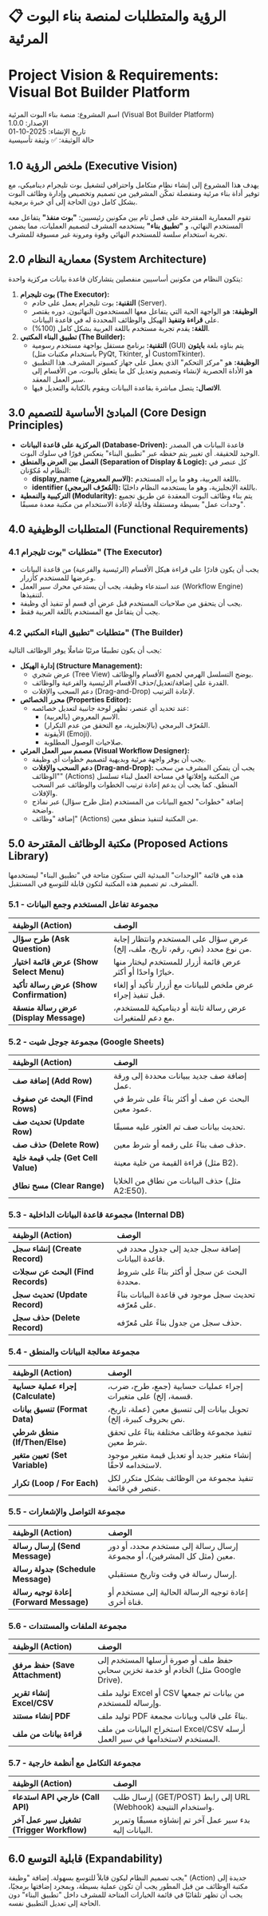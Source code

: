 # **📋 الرؤية والمتطلبات لمنصة بناء البوت المرئية**

# **Project Vision & Requirements: Visual Bot Builder Platform**

اسم المشروع: منصة بناء البوت المرئية (Visual Bot Builder Platform)  
الإصدار: 1.0.0  
تاريخ الإنشاء: 2025-10-01  
حالة الوثيقة: ✅ وثيقة تأسيسية

## **1.0 ملخص الرؤية (Executive Vision)**

يهدف هذا المشروع إلى إنشاء نظام متكامل واحترافي لتشغيل بوت تليجرام ديناميكي، مع توفير أداة بناء مرئية ومنفصلة تمكّن المشرفين من تصميم وتخصيص وإدارة وظائف البوت بشكل كامل دون الحاجة إلى أي خبرة برمجية.

تقوم المعمارية المقترحة على فصل تام بين مكونين رئيسيين: **"بوت منفذ"** يتفاعل معه المستخدم النهائي، و **"تطبيق بناء"** يستخدمه المشرف لتصميم العمليات، مما يضمن تجربة استخدام سلسة للمستخدم النهائي وقوة ومرونة غير مسبوقة للمشرف.

## **2.0 معمارية النظام (System Architecture)**

يتكون النظام من مكونين أساسيين منفصلين يتشاركان قاعدة بيانات مركزية واحدة:

1. **بوت تليجرام (The Executor):**  
   * **التقنية:** بوت تليجرام يعمل على خادم (Server).  
   * **الوظيفة:** هو الواجهة الحية التي يتفاعل معها المستخدمون النهائيون. دوره يقتصر على **قراءة وتنفيذ** الهيكل والوظائف المحددة له في قاعدة البيانات.  
   * **اللغة:** يقدم تجربة مستخدم باللغة العربية بشكل كامل (100%).  
2. **تطبيق البناء المكتبي (The Builder):**  
   * **التقنية:** برنامج مستقل بواجهة مستخدم رسومية (GUI) يتم بناؤه بلغة **بايثون** (باستخدام مكتبات مثل PyQt, Tkinter, أو CustomTkinter).  
   * **الوظيفة:** هو "مركز التحكم" الذي يعمل على جهاز كمبيوتر المشرف. هذا التطبيق هو الأداة الحصرية لإنشاء وتصميم وتعديل كل ما يتعلق بالبوت، من الأقسام إلى سير العمل المعقد.  
   * **الاتصال:** يتصل مباشرة بقاعدة البيانات ويقوم بالكتابة والتعديل فيها.

## **3.0 المبادئ الأساسية للتصميم (Core Design Principles)**

* **المركزية على قاعدة البيانات (Database-Driven):** قاعدة البيانات هي المصدر الوحيد للحقيقة. أي تغيير يتم حفظه عبر "تطبيق البناء" ينعكس فورًا في سلوك البوت.  
* **الفصل بين العرض والمنطق (Separation of Display & Logic):** كل عنصر في النظام له مُكوّنان:  
  * **display\_name (الاسم المعروض):** باللغة العربية، وهو ما يراه المستخدم.  
  * **identifier (المُعرّف البرمجي):** باللغة الإنجليزية، وهو ما يستخدمه النظام داخليًا.  
* **التركيبية والنمطية (Modularity):** يتم بناء وظائف البوت المعقدة عن طريق تجميع "وحدات عمل" بسيطة ومستقلة وقابلة لإعادة الاستخدام من مكتبة معدة مسبقًا.

## **4.0 المتطلبات الوظيفية (Functional Requirements)**

### **4.1 متطلبات "بوت تليجرام" (The Executor)**

* يجب أن يكون قادرًا على قراءة هيكل الأقسام (الرئيسية والفرعية) من قاعدة البيانات وعرضها للمستخدم كأزرار.  
* عند استدعاء وظيفة، يجب أن يستدعي محرك سير العمل (Workflow Engine) لتنفيذها.  
* يجب أن يتحقق من صلاحيات المستخدم قبل عرض أي قسم أو تنفيذ أي وظيفة.  
* يجب أن يتفاعل مع المستخدم باللغة العربية فقط.

### **4.2 متطلبات "تطبيق البناء المكتبي" (The Builder)**

يجب أن يكون تطبيقًا مرئيًا شاملًا يوفر الوظائف التالية:

* **إدارة الهيكل (Structure Management):**  
  * عرض شجري (Tree View) يوضح التسلسل الهرمي لجميع الأقسام والوظائف.  
  * القدرة على إضافة/تعديل/حذف الأقسام الرئيسية والفرعية والوظائف.  
  * دعم السحب والإفلات (Drag-and-Drop) لإعادة الترتيب.  
* **محرر الخصائص (Properties Editor):**  
  * عند تحديد أي عنصر، تظهر لوحة جانبية لتعديل خصائصه:  
    * الاسم المعروض (بالعربية).  
    * المُعرّف البرمجي (بالإنجليزية، مع التحقق من عدم التكرار).  
    * الأيقونة (Emoji).  
    * صلاحيات الوصول المطلوبة.  
* **مصمم سير العمل المرئي (Visual Workflow Designer):**  
  * يجب أن يوفر واجهة مرئية وبديهية لتصميم خطوات أي وظيفة.  
  * **دعم السحب والإفلات (Drag-and-Drop):** يجب أن يتمكن المشرف من سحب "الوظائف" (Actions) من المكتبة وإفلاتها في مساحة العمل لبناء تسلسل المنطق. كما يجب أن يدعم إعادة ترتيب الخطوات والوظائف عبر السحب والإفلات.  
  * إضافة "خطوات" لجمع البيانات من المستخدم (مثل طرح سؤال) عبر نماذج واضحة.  
  * إضافة "وظائف" (Actions) من المكتبة لتنفيذ منطق معين.

## **5.0 مكتبة الوظائف المقترحة (Proposed Actions Library)**

هذه هي قائمة "الوحدات" المبدئية التي ستكون متاحة في "تطبيق البناء" ليستخدمها المشرف. تم تصميم هذه المكتبة لتكون قابلة للتوسع في المستقبل.

### **5.1 \- مجموعة تفاعل المستخدم وجمع البيانات**

| الوظيفة (Action) | الوصف |
| :---- | :---- |
| **طرح سؤال (Ask Question)** | عرض سؤال على المستخدم وانتظار إجابة من نوع محدد (نص، رقم، تاريخ، ملف، إلخ). |
| **عرض قائمة اختيار (Show Select Menu)** | عرض قائمة أزرار للمستخدم ليختار منها خيارًا واحدًا أو أكثر. |
| **عرض رسالة تأكيد (Show Confirmation)** | عرض ملخص للبيانات مع أزرار تأكيد أو إلغاء قبل تنفيذ إجراء. |
| **عرض رسالة منسقة (Display Message)** | عرض رسالة ثابتة أو ديناميكية للمستخدم، مع دعم للمتغيرات. |

### **5.2 \- مجموعة جوجل شيت (Google Sheets)**

| الوظيفة (Action) | الوصف |
| :---- | :---- |
| **إضافة صف (Add Row)** | إضافة صف جديد ببيانات محددة إلى ورقة عمل. |
| **البحث عن صفوف (Find Rows)** | البحث عن صف أو أكثر بناءً على شرط في عمود معين. |
| **تحديث صف (Update Row)** | تحديث بيانات صف تم العثور عليه مسبقًا. |
| **حذف صف (Delete Row)** | حذف صف بناءً على رقمه أو شرط معين. |
| **جلب قيمة خلية (Get Cell Value)** | قراءة القيمة من خلية معينة (مثل B2). |
| **مسح نطاق (Clear Range)** | حذف البيانات من نطاق من الخلايا (مثل A2:E50). |

### **5.3 \- مجموعة قاعدة البيانات الداخلية (Internal DB)**

| الوظيفة (Action) | الوصف |
| :---- | :---- |
| **إنشاء سجل (Create Record)** | إضافة سجل جديد إلى جدول محدد في قاعدة البيانات. |
| **البحث عن سجلات (Find Records)** | البحث عن سجل أو أكثر بناءً على شروط محددة. |
| **تحديث سجل (Update Record)** | تحديث سجل موجود في قاعدة البيانات بناءً على مُعرّفه. |
| **حذف سجل (Delete Record)** | حذف سجل من جدول بناءً على مُعرّفه. |

### **5.4 \- مجموعة معالجة البيانات والمنطق**

| الوظيفة (Action) | الوصف |
| :---- | :---- |
| **إجراء عملية حسابية (Calculate)** | إجراء عمليات حسابية (جمع، طرح، ضرب، قسمة، إلخ) على متغيرات. |
| **تنسيق بيانات (Format Data)** | تحويل بيانات إلى تنسيق معين (عملة، تاريخ، نص بحروف كبيرة، إلخ). |
| **منطق شرطي (If/Then/Else)** | تنفيذ مجموعة وظائف مختلفة بناءً على تحقق شرط معين. |
| **تعيين متغير (Set Variable)** | إنشاء متغير جديد أو تعديل قيمة متغير موجود لاستخدامه لاحقًا. |
| **تكرار (Loop / For Each)** | تنفيذ مجموعة من الوظائف بشكل متكرر لكل عنصر في قائمة. |

### **5.5 \- مجموعة التواصل والإشعارات**

| الوظيفة (Action) | الوصف |
| :---- | :---- |
| **إرسال رسالة (Send Message)** | إرسال رسالة إلى مستخدم محدد، أو دور معين (مثل كل المشرفين)، أو مجموعة. |
| **جدولة رسالة (Schedule Message)** | إرسال رسالة في وقت وتاريخ مستقبلي. |
| **إعادة توجيه رسالة (Forward Message)** | إعادة توجيه الرسالة الحالية إلى مستخدم أو قناة أخرى. |

### **5.6 \- مجموعة الملفات والمستندات**

| الوظيفة (Action) | الوصف |
| :---- | :---- |
| **حفظ مرفق (Save Attachment)** | حفظ ملف أو صورة أرسلها المستخدم إلى الخادم أو خدمة تخزين سحابي (مثل Google Drive). |
| **إنشاء تقرير Excel/CSV** | توليد ملف Excel أو CSV من بيانات تم جمعها وإرساله للمستخدم. |
| **إنشاء مستند PDF** | توليد ملف PDF بناءً على قالب وبيانات مجمعة. |
| **قراءة بيانات من ملف** | استخراج البيانات من ملف Excel/CSV أرسله المستخدم لاستخدامها في سير العمل. |

### **5.7 \- مجموعة التكامل مع أنظمة خارجية**

| الوظيفة (Action) | الوصف |
| :---- | :---- |
| **استدعاء API خارجي (Call API)** | إرسال طلب (GET/POST) إلى رابط URL (Webhook) واستخدام النتيجة. |
| **تشغيل سير عمل آخر (Trigger Workflow)** | بدء سير عمل آخر تم إنشاؤه مسبقًا وتمرير البيانات إليه. |

## **6.0 قابلية التوسع (Expandability)**

يجب تصميم النظام ليكون قابلاً للتوسع بسهولة. إضافة "وظيفة" (Action) جديدة إلى مكتبة الوظائف من قبل المطور يجب أن تكون عملية بسيطة، وبمجرد إضافتها برمجيًا، يجب أن تظهر تلقائيًا في قائمة الخيارات المتاحة للمشرف داخل "تطبيق البناء" دون الحاجة إلى تعديل التطبيق نفسه.